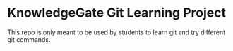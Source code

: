 # KnowledgeGate Git Learning Project
This repo is only meant to be used by students to learn git and try different git commands.